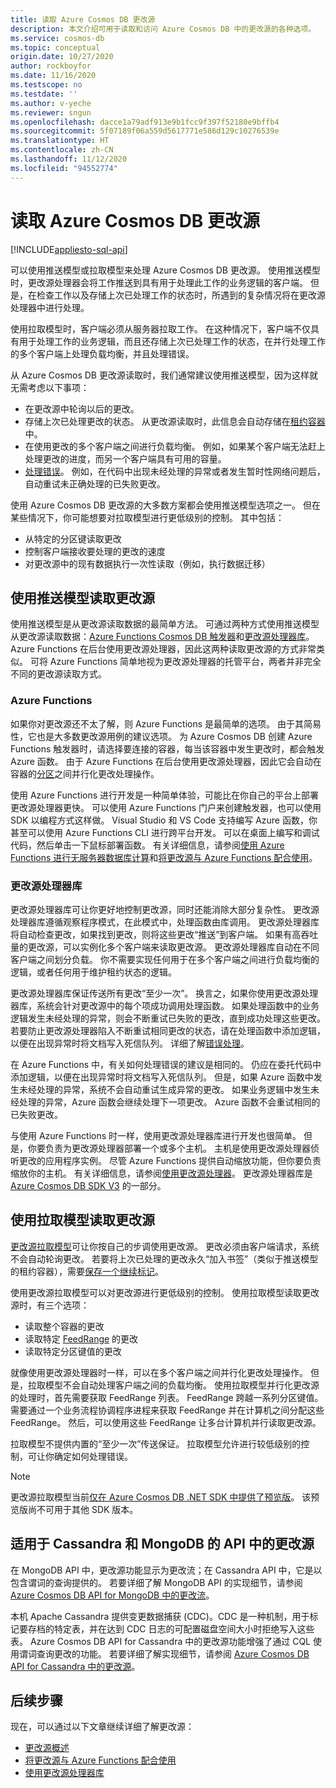 ```yaml
---
title: 读取 Azure Cosmos DB 更改源
description: 本文介绍可用于读取和访问 Azure Cosmos DB 中的更改源的各种选项。
ms.service: cosmos-db
ms.topic: conceptual
origin.date: 10/27/2020
author: rockboyfor
ms.date: 11/16/2020
ms.testscope: no
ms.testdate: ''
ms.author: v-yeche
ms.reviewer: sngun
ms.openlocfilehash: dacce1a79adf913e9b1fcc9f397f52180e9bffb4
ms.sourcegitcommit: 5f07189f06a559d5617771e586d129c10276539e
ms.translationtype: HT
ms.contentlocale: zh-CN
ms.lasthandoff: 11/12/2020
ms.locfileid: "94552774"
---
```

# <a name="reading-azure-cosmos-db-change-feed"></a>读取 Azure Cosmos DB 更改源
[!INCLUDE[appliesto-sql-api](includes/appliesto-sql-api.md)]

可以使用推送模型或拉取模型来处理 Azure Cosmos DB 更改源。 使用推送模型时，更改源处理器会将工作推送到具有用于处理此工作的业务逻辑的客户端。 但是，在检查工作以及存储上次已处理工作的状态时，所遇到的复杂情况将在更改源处理器中进行处理。

使用拉取模型时，客户端必须从服务器拉取工作。 在这种情况下，客户端不仅具有用于处理工作的业务逻辑，而且还存储上次已处理工作的状态，在并行处理工作的多个客户端上处理负载均衡，并且处理错误。

从 Azure Cosmos DB 更改源读取时，我们通常建议使用推送模型，因为这样就无需考虑以下事项：

- 在更改源中轮询以后的更改。
- 存储上次已处理更改的状态。 从更改源读取时，此信息会自动存储在[租约容器](change-feed-processor.md#components-of-the-change-feed-processor)中。
- 在使用更改的多个客户端之间进行负载均衡。 例如，如果某个客户端无法赶上处理更改的进度，而另一个客户端具有可用的容量。
- [处理错误](change-feed-processor.md#error-handling)。 例如，在代码中出现未经处理的异常或者发生暂时性网络问题后，自动重试未正确处理的已失败更改。

使用 Azure Cosmos DB 更改源的大多数方案都会使用推送模型选项之一。 但在某些情况下，你可能想要对拉取模型进行更低级别的控制。 其中包括：

- 从特定的分区键读取更改
- 控制客户端接收要处理的更改的速度
- 对更改源中的现有数据执行一次性读取（例如，执行数据迁移）

## <a name="reading-change-feed-with-a-push-model"></a>使用推送模型读取更改源

使用推送模型是从更改源读取数据的最简单方法。 可通过两种方式使用推送模型从更改源读取数据：[Azure Functions Cosmos DB 触发器](change-feed-functions.md)和[更改源处理器库](change-feed-processor.md)。 Azure Functions 在后台使用更改源处理器，因此这两种读取更改源的方式非常类似。 可将 Azure Functions 简单地视为更改源处理器的托管平台，两者并非完全不同的更改源读取方式。

### <a name="azure-functions"></a>Azure Functions

如果你对更改源还不太了解，则 Azure Functions 是最简单的选项。 由于其简易性，它也是大多数更改源用例的建议选项。 为 Azure Cosmos DB 创建 Azure Functions 触发器时，请选择要连接的容器，每当该容器中发生更改时，都会触发 Azure 函数。 由于 Azure Functions 在后台使用更改源处理器，因此它会自动在容器的[分区](partitioning-overview.md)之间并行化更改处理操作。

使用 Azure Functions 进行开发是一种简单体验，可能比在你自己的平台上部署更改源处理器更快。 可以使用 Azure Functions 门户来创建触发器，也可以使用 SDK 以编程方式这样做。 Visual Studio 和 VS Code 支持编写 Azure 函数，你甚至可以使用 Azure Functions CLI 进行跨平台开发。 可以在桌面上编写和调试代码，然后单击一下鼠标部署函数。 有关详细信息，请参阅[使用 Azure Functions 进行无服务器数据库计算](serverless-computing-database.md)和[将更改源与 Azure Functions 配合使用](change-feed-functions.md)。

### <a name="change-feed-processor-library"></a>更改源处理器库

更改源处理器库可让你更好地控制更改源，同时还能消除大部分复杂性。 更改源处理器库遵循观察程序模式，在此模式中，处理函数由库调用。 更改源处理器库将自动检查更改，如果找到更改，则将这些更改“推送”到客户端。 如果有高吞吐量的更改源，可以实例化多个客户端来读取更改源。 更改源处理器库自动在不同客户端之间划分负载。 你不需要实现任何用于在多个客户端之间进行负载均衡的逻辑，或者任何用于维护租约状态的逻辑。

更改源处理器库保证传送所有更改“至少一次”。 换言之，如果你使用更改源处理器库，系统会针对更改源中的每个项成功调用处理函数。 如果处理函数中的业务逻辑发生未经处理的异常，则会不断重试已失败的更改，直到成功处理这些更改。 若要防止更改源处理器陷入不断重试相同更改的状态，请在处理函数中添加逻辑，以便在出现异常时将文档写入死信队列。 详细了解[错误处理](change-feed-processor.md#error-handling)。

在 Azure Functions 中，有关如何处理错误的建议是相同的。 仍应在委托代码中添加逻辑，以便在出现异常时将文档写入死信队列。 但是，如果 Azure 函数中发生未经处理的异常，系统不会自动重试生成异常的更改。 如果业务逻辑中发生未经处理的异常，Azure 函数会继续处理下一项更改。 Azure 函数不会重试相同的已失败更改。

与使用 Azure Functions 时一样，使用更改源处理器库进行开发也很简单。 但是，你要负责为更改源处理器部署一个或多个主机。 主机是使用更改源处理器侦听更改的应用程序实例。 尽管 Azure Functions 提供自动缩放功能，但你要负责缩放你的主机。 有关详细信息，请参阅[使用更改源处理器](change-feed-processor.md#dynamic-scaling)。 更改源处理器库是 [Azure Cosmos DB SDK V3](https://github.com/Azure/azure-cosmos-dotnet-v3) 的一部分。

## <a name="reading-change-feed-with-a-pull-model"></a>使用拉取模型读取更改源

[更改源拉取模型](change-feed-pull-model.md)可让你按自己的步调使用更改源。 更改必须由客户端请求，系统不会自动轮询更改。 若要将上次已处理的更改永久“加入书签”（类似于推送模型的租约容器），需要[保存一个继续标记](change-feed-pull-model.md#saving-continuation-tokens)。

使用更改源拉取模型可以对更改源进行更低级别的控制。 使用拉取模型读取更改源时，有三个选项：

- 读取整个容器的更改
- 读取特定 [FeedRange](change-feed-pull-model.md#using-feedrange-for-parallelization) 的更改
- 读取特定分区键值的更改

就像使用更改源处理器时一样，可以在多个客户端之间并行化更改处理操作。 但是，拉取模型不会自动处理客户端之间的负载均衡。 使用拉取模型并行化更改源的处理时，首先需要获取 FeedRange 列表。 FeedRange 跨越一系列分区键值。 需要通过一个业务流程协调程序进程来获取 FeedRange 并在计算机之间分配这些 FeedRange。 然后，可以使用这些 FeedRange 让多台计算机并行读取更改源。

拉取模型不提供内置的“至少一次”传送保证。 拉取模型允许进行较低级别的控制，可让你确定如何处理错误。

> [!NOTE]
> 更改源拉取模型当前[仅在 Azure Cosmos DB .NET SDK 中提供了预览版](https://www.nuget.org/packages/Microsoft.Azure.Cosmos/3.15.0-preview)。 该预览版尚不可用于其他 SDK 版本。

## <a name="change-feed-in-apis-for-cassandra-and-mongodb"></a>适用于 Cassandra 和 MongoDB 的 API 中的更改源

在 MongoDB API 中，更改源功能显示为更改流；在 Cassandra API 中，它是以包含谓词的查询提供的。 若要详细了解 MongoDB API 的实现细节，请参阅 [Azure Cosmos DB API for MongoDB 中的更改流](mongodb-change-streams.md)。

本机 Apache Cassandra 提供变更数据捕获 (CDC)。CDC 是一种机制，用于标记要存档的特定表，并在达到 CDC 日志的可配置磁盘空间大小时拒绝写入这些表。 Azure Cosmos DB API for Cassandra 中的更改源功能增强了通过 CQL 使用谓词查询更改的功能。 若要详细了解实现细节，请参阅 [Azure Cosmos DB API for Cassandra 中的更改源](cassandra-change-feed.md)。

## <a name="next-steps"></a>后续步骤

现在，可以通过以下文章继续详细了解更改源：

* [更改源概述](change-feed.md)
* [将更改源与 Azure Functions 配合使用](change-feed-functions.md)
* [使用更改源处理器库](change-feed-processor.md)

<!-- Update_Description: update meta properties, wording update, update link -->